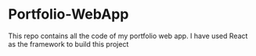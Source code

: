 # Portfolio-WebApp
 This repo contains all the code of my portfolio web app. I have used React as the framework to build this project
